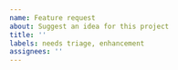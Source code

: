 ```yaml
---
name: Feature request
about: Suggest an idea for this project
title: ''
labels: needs triage, enhancement
assignees: ''
---
```


